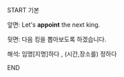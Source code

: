 START
기본

앞면:
Let's **appoint** the next king.


뒷면:
다음 킹을 뽑아보도록 하겠습니다.


해석:
임명[지명]하다 , (시간,장소를) 정하다


END
